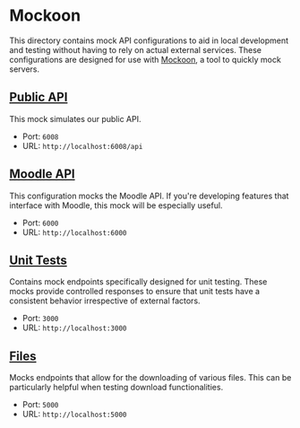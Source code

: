 # Mockoon

This directory contains mock API configurations to aid in local development and testing without having to rely on actual external services. These configurations are designed for use with [Mockoon](https://mockoon.com/), a tool to quickly mock servers.

## [Public API](./public_api.json)

This mock simulates our public API.

- Port: `6008`
- URL: `http://localhost:6008/api`

## [Moodle API](./moodle_api.json)

This configuration mocks the Moodle API. If you're developing features that interface with Moodle, this mock will be especially useful.

- Port: `6000`
- URL: `http://localhost:6000`

## [Unit Tests](./unit_tests.json)

Contains mock endpoints specifically designed for unit testing. These mocks provide controlled responses to ensure that unit tests have a consistent behavior irrespective of external factors.

- Port: `3000`
- URL: `http://localhost:3000`

## [Files](./files.json)

Mocks endpoints that allow for the downloading of various files. This can be particularly helpful when testing download functionalities.

- Port: `5000`
- URL: `http://localhost:5000`
